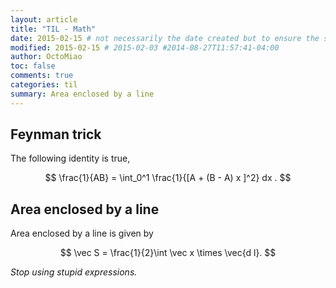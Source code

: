 ```yaml
---
layout: article
title: "TIL - Math"
date: 2015-02-15 # not necessarily the date created but to ensure the sorting of posts
modified: 2015-02-15 # 2015-02-03 #2014-08-27T11:57:41-04:00
author: OctoMiao
toc: false
comments: true
categories: til
summary: Area enclosed by a line
---
```




## Feynman trick

The following identity is true,

$$
\frac{1}{AB} = \int_0^1 \frac{1}{[A + (B - A) x ]^2} dx .
$$


## Area enclosed by a line

Area enclosed by a line is given by 

$$
\vec S = \frac{1}{2}\int \vec x \times \vec{d l}.
$$

*Stop using stupid expressions.*
